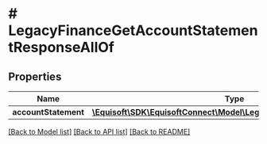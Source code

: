 # # LegacyFinanceGetAccountStatementResponseAllOf

## Properties

Name | Type | Description | Notes
------------ | ------------- | ------------- | -------------
**accountStatement** | [**\Equisoft\SDK\EquisoftConnect\Model\LegacyFinanceAccountStatement**](LegacyFinanceAccountStatement.md) |  |

[[Back to Model list]](../../README.md#models) [[Back to API list]](../../README.md#endpoints) [[Back to README]](../../README.md)
